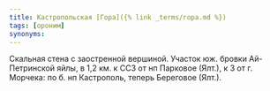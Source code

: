 ```yaml
---
title: Кастропольская [Гора]({% link _terms/гора.md %})
tags: [ороним]
synonyms:
---
```


Скальная стена с заостренной вершиной. Участок юж. бровки Ай-Петринской яйлы, в
1,2 км. к ССЗ от нп Парковое (Ялт.), к З от г. Морчека: по б. нп Кастрополь,
теперь Береговое (Ялт.).
